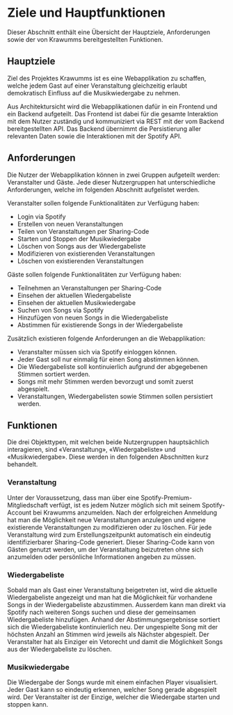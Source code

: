 # Ziele und Hauptfunktionen
Dieser Abschnitt enthält eine Übersicht der Hauptziele, Anforderungen sowie der von Krawumms bereitgestellten Funktionen.

## Hauptziele
Ziel des Projektes Krawumms ist es eine Webapplikation zu schaffen, welche jedem Gast auf einer Veranstaltung gleichzeitig erlaubt demokratisch Einfluss auf die Musikwiedergabe zu nehmen.

Aus Architektursicht wird die Webapplikationen dafür in ein Frontend und ein Backend aufgeteilt. Das Frontend ist dabei für die gesamte Interaktion mit dem Nutzer zuständig und kommuniziert via REST mit der vom Backend bereitgestellten API. Das Backend übernimmt die Persistierung aller relevanten Daten sowie die Interaktionen mit der Spotify API.

## Anforderungen
Die Nutzer der Webapplikation können in zwei Gruppen aufgeteilt werden: Veranstalter und Gäste. Jede dieser Nutzergruppen hat unterschiedliche Anforderungen, welche im folgenden Abschnitt aufgelistet werden.

Veranstalter sollen folgende Funktionalitäten zur Verfügung haben:
* Login via Spotify
* Erstellen von neuen Veranstaltungen
* Teilen von Veranstaltungen per Sharing-Code
* Starten und Stoppen der Musikwiedergabe
* Löschen von Songs aus der Wiedergabeliste
* Modifizieren von existierenden Veranstaltungen
* Löschen von existierenden Veranstaltungen

Gäste sollen folgende Funktionalitäten zur Verfügung haben:
* Teilnehmen an Veranstaltungen per Sharing-Code
* Einsehen der aktuellen Wiedergabeliste
* Einsehen der aktuellen Musikwiedergabe
* Suchen von Songs via Spotify
* Hinzufügen von neuen Songs in die Wiedergabeliste
* Abstimmen für existierende Songs in der Wiedergabeliste

Zusätzlich existieren folgende Anforderungen an die Webapplikation:
* Veranstalter müssen sich via Spotify einloggen können.
* Jeder Gast soll nur einmalig für einen Song abstimmen können.
* Die Wiedergabeliste soll kontinuierlich aufgrund der abgegebenen Stimmen sortiert werden.
* Songs mit mehr Stimmen werden bevorzugt und somit zuerst abgespielt.
* Veranstaltungen, Wiedergabelisten sowie Stimmen sollen persistiert werden.

## Funktionen
Die drei Objekttypen, mit welchen beide Nutzergruppen hauptsächlich interagieren, sind «Veranstaltung», «Wiedergabeliste» und «Musikwiedergabe». Diese werden in den folgenden Abschnitten kurz behandelt.

### Veranstaltung
Unter der Voraussetzung, dass man über eine Spotify-Premium-Mitgliedschaft verfügt, ist es jedem Nutzer möglich sich mit seinem Spotify-Account bei Krawumms anzumelden.
Nach der erfolgreichen Anmeldung hat man die Möglichkeit neue Veranstaltungen anzulegen und eigene existierende Veranstaltungen zu modifizieren oder zu löschen.
Für jede Veranstaltung wird zum Erstellungszeitpunkt automatisch ein eindeutig identifizierbarer Sharing-Code generiert. Dieser Sharing-Code kann von Gästen genutzt werden, um der Veranstaltung beizutreten ohne sich anzumelden oder persönliche Informationen angeben zu müssen.

### Wiedergabeliste
Sobald man als Gast einer Veranstaltung beigetreten ist, wird die aktuelle Wiedergabeliste angezeigt und man hat die Möglichkeit für vorhandene Songs in der Wiedergabeliste abzustimmen.
Ausserdem kann man direkt via Spotify nach weiteren Songs suchen und diese der gemeinsamen Wiedergabeliste hinzufügen.
Anhand der Abstimmungsergebnisse sortiert sich die Wiedergabeliste kontinuierlich neu. Der ungespielte Song mit der höchsten Anzahl an Stimmen wird jeweils als Nächster abgespielt. Der Veranstalter hat als Einziger ein Vetorecht und damit die Möglichkeit Songs aus der Wiedergabeliste zu löschen.

### Musikwiedergabe
Die Wiedergabe der Songs wurde mit einem einfachen Player visualisiert. Jeder Gast kann so eindeutig erkennen, welcher Song gerade abgespielt wird. Der Veranstalter ist der Einzige, welcher die Wiedergabe starten und stoppen kann.